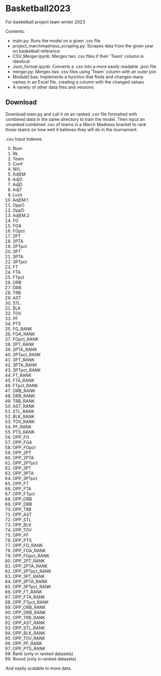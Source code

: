 # Basketball2023
For basketball project team winter 2023

Contents:
* main.py: Runs the model on a given .csv file
* project_marchmadness_scraping.py: Scrapes data from the given year on basketball reference
* CSV_Merger.ipynb: Merges two .csv files if their 'Team' column is identical
* Json_format.ipynb: Converts a .csv into a more easily readable .json file
* merger.py: Merges two .csv files using 'Team' column with an outer join
* Module1.bas: Implements a function that finds and changes many names in an Excel file, creating a column with the changed values
* A variety of other data files and versions

## Download

Download main.py and call it on an ranked .csv file formatted with combined data in the same directory to train the model.
Then input an unranked combined .csv of teams in a March Madness bracket to rank those teams on how well it believes they will do in the tournament.

.csv Input Indexes

0. Num
1. Rk
2. Team
3. Conf
4. W/L
5. AdjEM
6. AdjO
7. AdjD
8. AdjT
9. Luck
10. AdjEM.1
11. OppO
12. OppD
13. AdjEM.2
14. FG
15. FGA
16. FGpct
17. 2PT
18. 2PTA
19. 2PTpct
20. 3PT
21. 3PTA
22. 3PTpct
23. FT
24. FTA
25. FTpct
26. ORB
27. DRB
28. TRB
29. AST
30. STL
31. BLK
32. TOV
33. PF
34. PTS
35. FG_RANK
36. FGA_RANK
37. FGpct_RANK
38. 2PT_RANK
39. 2PTA_RANK
40. 2PTpct_RANK
41. 3PT_RANK
42. 3PTA_RANK
43. 3PTpct_RANK
44. FT_RANK
45. FTA_RANK
46. FTpct_RANK
47. ORB_RANK
48. DRB_RANK
49. TRB_RANK
50. AST_RANK
51. STL_RANK
52. BLK_RANK
53. TOV_RANK
54. PF_RANK
55. PTS_RANK
56. OPP_FG
57. OPP_FGA
58. OPP_FGpct
59. OPP_2PT
60. OPP_2PTA
61. OPP_2PTpct
62. OPP_3PT
63. OPP_3PTA
64. OPP_3PTpct
65. OPP_FT
66. OPP_FTA
67. OPP_FTpct
68. OPP_ORB
69. OPP_DRB
70. OPP_TRB
71. OPP_AST
72. OPP_STL
73. OPP_BLK
74. OPP_TOV
75. OPP_PF
76. OPP_PTS
77. OPP_FG_RANK
78. OPP_FGA_RANK
79. OPP_FGpct_RANK
80. OPP_2PT_RANK
81. OPP_2PTA_RANK
82. OPP_2PTpct_RANK
83. OPP_3PT_RANK
84. OPP_3PTA_RANK
85. OPP_3PTpct_RANK
86. OPP_FT_RANK
87. OPP_FTA_RANK
88. OPP_FTpct_RANK
89. OPP_ORB_RANK
90. OPP_DRB_RANK
91. OPP_TRB_RANK
92. OPP_AST_RANK
93. OPP_STL_RANK
94. OPP_BLK_RANK
95. OPP_TOV_RANK
96. OPP_PF_RANK
97. OPP_PTS_RANK
98. Rank (only in ranked datasets)
99. Round (only in ranked datasets)

And easily scalable to more data.
